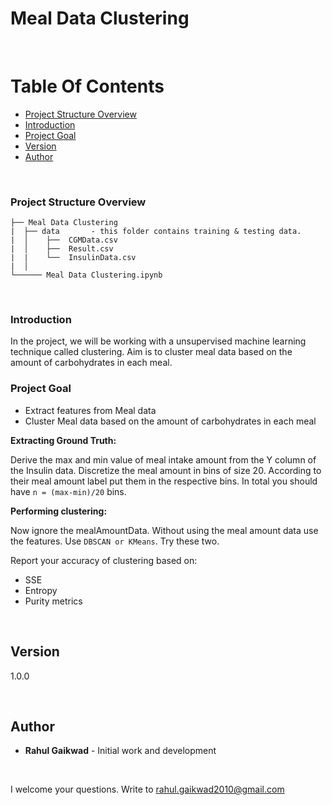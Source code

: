 # Meal Data Clustering

<br/>

# Table Of Contents
-  [Project Structure Overview](#project-structure-overview)
-  [Introduction](#introduction)
-  [Project Goal](#project-goal)
-  [Version](#version)
-  [Author](#author)

<br/>

### Project Structure Overview
```
├── Meal Data Clustering
|  ├── data       - this folder contains training & testing data.
|  │    ├──  CGMData.csv
|  │    ├──  Result.csv
|  |    └──  InsulinData.csv
|  │
└────── Meal Data Clustering.ipynb
```

<br/>

### Introduction

In the project, we will be working with a unsupervised machine learning technique called clustering. Aim is to cluster meal data based on the amount of carbohydrates in each meal.

### Project Goal

- Extract features from Meal data
- Cluster Meal data based on the amount of carbohydrates in each meal

**Extracting Ground Truth:** 

Derive the max and min value of meal intake amount from the Y column of the Insulin data. Discretize the meal amount in bins of size 20. 
According to their meal amount label put them in the respective bins. In total you should have `n = (max-min)/20`  bins.

**Performing clustering:**

Now ignore the mealAmountData. Without using the meal amount data use the features. 
Use `DBSCAN or KMeans`. Try these two. 

Report your accuracy of clustering based on:
- SSE
- Entropy
- Purity metrics

<br/>

## Version

1.0.0 

<br/>

## Author

* **Rahul Gaikwad** - Initial work and development

<br/>

I welcome your questions. Write to rahul.gaikwad2010@gmail.com

<br/>
